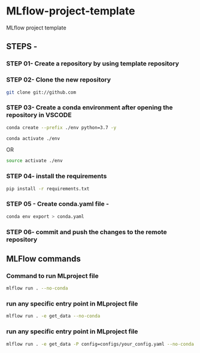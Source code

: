# MLflow-project-template
MLflow project template

## STEPS -

### STEP 01- Create a repository by using template repository

### STEP 02- Clone the new repository
```bash
git clone git://github.com

```

### STEP 03- Create a conda environment after opening the repository in VSCODE

```bash
conda create --prefix ./env python=3.7 -y
```

```bash
conda activate ./env
```
OR
```bash
source activate ./env
```

### STEP 04- install the requirements
```bash
pip install -r requirements.txt
```

### STEP 05 - Create conda.yaml file -
```bash
conda env export > conda.yaml
```

### STEP 06- commit and push the changes to the remote repository

## MLFlow commands

### Command to run MLproject file
```bash
mlflow run . --no-conda
```
### run any specific entry point in MLproject file
```bash
mlflow run . -e get_data --no-conda
```

### run any specific entry point in MLproject file
```bash
mlflow run . -e get_data -P config=configs/your_config.yaml --no-conda
```